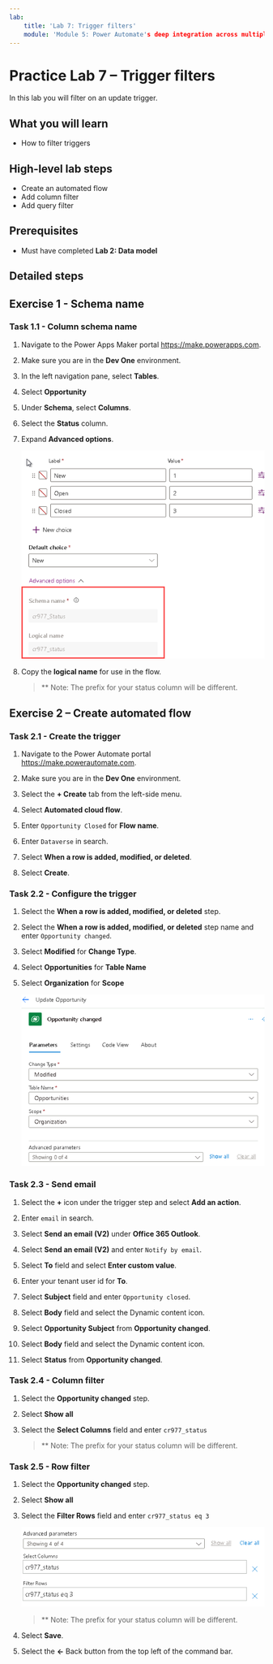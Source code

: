 ```yaml
---
lab:
    title: 'Lab 7: Trigger filters'
    module: 'Module 5: Power Automate's deep integration across multiple data sources'
---
```


# Practice Lab 7 – Trigger filters

In this lab you will filter on an update trigger.

## What you will learn

- How to filter triggers

## High-level lab steps

- Create an automated flow
- Add column filter
- Add query filter

## Prerequisites

- Must have completed **Lab 2: Data model**

## Detailed steps

## Exercise 1 - Schema name

### Task 1.1 - Column schema name

1. Navigate to the Power Apps Maker portal <https://make.powerapps.com>.

1. Make sure you are in the **Dev One** environment.

1. In the left navigation pane, select **Tables**.

1. Select **Opportunity**

1. Under **Schema**, select **Columns**.

1. Select the **Status** column.

1. Expand **Advanced options**.

    ![Screenshot of column schema name.](../media/column-schema-name.png)

1. Copy the **logical name** for use in the flow.

   > ** Note: The prefix for your status column will be different.

## Exercise 2 – Create automated flow

### Task 2.1 - Create the trigger

1. Navigate to the Power Automate portal <https://make.powerautomate.com>.

1. Make sure you are in the **Dev One** environment.

1. Select the **+ Create** tab from the left-side menu.

1. Select **Automated cloud flow**.

1. Enter `Opportunity Closed` for **Flow name**.

1. Enter `Dataverse` in search.

1. Select **When a row is added, modified, or deleted**.

1. Select **Create**.

### Task 2.2 - Configure the trigger

1. Select the **When a row is added, modified, or deleted** step.

1. Select the **When a row is added, modified, or deleted** step name and enter `Opportunity changed`.

1. Select **Modified** for **Change Type**.

1. Select **Opportunities** for **Table Name**

1. Select **Organization** for **Scope**

    ![Screenshot of update row trigger.](../media/update-trigger.png)

### Task 2.3 - Send email

1. Select the **+** icon under the trigger step and select **Add an action**.

1. Enter `email` in search.

1. Select **Send an email (V2)** under **Office 365 Outlook**.

1. Select **Send an email (V2)** and enter `Notify by email`.

1. Select **To** field and select **Enter custom value**.

1. Enter your tenant user id for **To**.

1. Select **Subject** field and enter `Opportunity closed`.

1. Select **Body** field and select the Dynamic content icon.

1. Select **Opportunity Subject** from **Opportunity changed**.

1. Select **Body** field and select the Dynamic content icon.

1. Select **Status** from **Opportunity changed**.

### Task 2.4 - Column filter

1. Select the **Opportunity changed** step.

1. Select **Show all**

1. Select the **Select Columns** field and enter `cr977_status`

   > ** Note: The prefix for your status column will be different.

### Task 2.5 - Row filter

1. Select the **Opportunity changed** step.

1. Select **Show all**

1. Select the **Filter Rows** field and enter `cr977_status eq 3`

    ![Screenshot of trigger filter.](../media/trigger-filter.png)

    > ** Note: The prefix for your status column will be different.

1. Select **Save**.

1. Select the **<-** Back button from the top left of the command bar.

